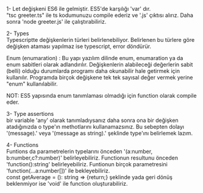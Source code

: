1- Let değişkeni ES6 ile gelmiştir. ES5'de karşılığı 'var' dır.  
"tsc greeter.ts" ile ts kodumunuzu compile ederiz ve '.js' çıktısı alırız. Daha sonra 'node greeter.js' ile çalıştırabiliriz.  
  
2- Types  
Typescriptte değişkenlerin türleri belirlenebiliyor. Belirlenen bu türlere göre değişken ataması yapılmaz ise typescript, error döndürür.  
  
Enum (enumaration) : Bu yapı yazılım dilinde enum, enumaration ya da enum sabitleri olarak adlandırılır. Değişkenlerin alabileceği değerlerin sabit (belli) olduğu durumlarda programı daha okunabilir hale getirmek için kullanılır. Programda birçok değişkene tek tek sayısal değer vermek yerine "enum" kullanılabilir.  
  
NOT: ES5 yapısında enum tanımlaması olmadığı için function olarak compile eder.  
  
3- Type assertions  
bir variable 'any' olarak tanımladıysanız daha sonra ona bir değişken atadığınızda o type'ın methotlarını kullanamazsınız. Bu sebepten dolayı '(<type>message).' veya '(message as string).' şeklinde type'ını belirlemek lazım.  
  
4- Functions  
Funtions da parametrelerin typelarını önceden '(a:number, b:number,c?:number)' belirleyebiliriz. Functionun resultunu önceden 'function():string' belirleyebiliriz. Funtionun birçok parametresini 'function(...a:number[])' ile bekleyebiliriz.  
const getAverage = (): string => {return;} şeklinde yada geri dönüş beklenmiyor ise 'void' ile function oluşturabiliriz.



